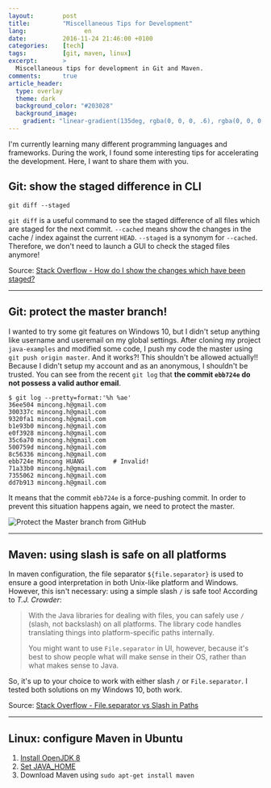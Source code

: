 ```yaml
---
layout:        post
title:         "Miscellaneous Tips for Development"
lang:                en
date:          2016-11-24 21:46:00 +0100
categories:    [tech]
tags:          [git, maven, linux]
excerpt:       >
  Miscellaneous tips for development in Git and Maven.
comments:      true
article_header:
  type: overlay
  theme: dark
  background_color: "#203028"
  background_image:
    gradient: "linear-gradient(135deg, rgba(0, 0, 0, .6), rgba(0, 0, 0, .4))"
---
```


I'm currently learning many different programming languages and frameworks.
During the work, I found some interesting tips for accelerating the development.
Here, I want to share them with you.

## Git: show the staged difference in CLI

    git diff --staged

`git diff` is a useful command to see the staged difference of all files which
are staged for the next commit. `--cached` means show the changes in the cache /
index against the current `HEAD`. `--staged` is a synonym for `--cached`.
Therefore, we don't need to launch a GUI to check the staged files anymore!

<!--more-->

Source: [Stack Overflow - How do I show the changes which have been staged?][1]

<hr>

## Git: protect the master branch!

I wanted to try some git features on Windows 10, but I didn't setup anything
like username and useremail on my global settings. After cloning my project
`java-examples` and modified some code, I push my code the master using
`git push origin master`. And it works?! This shouldn't be allowed actually!!
Because I didn't setup my account and as an anonymous, I shouldn't be trusted.
You can see from the recent `git log` that **the commit `ebb724e` do not possess
a valid author email**.

    $ git log --pretty=format:'%h %ae'
    36ee504 mincong.h@gmail.com
    300337c mincong.h@gmail.com
    9320fa1 mincong.h@gmail.com
    b1e93b0 mincong.h@gmail.com
    e0f3928 mincong.h@gmail.com
    35c6a70 mincong.h@gmail.com
    500759d mincong.h@gmail.com
    8c56336 mincong.h@gmail.com
    ebb724e Mincong HUANG        # Invalid!
    71a33b0 mincong.h@gmail.com
    7355062 mincong.h@gmail.com
    dd7b913 mincong.h@gmail.com

It means that the commit `ebb724e` is a force-pushing commit. In order to
prevent this situation happens again, we need to protect the master.

<p algin="center">
  <img src="{{ site.url }}/assets/20161124-protect-master-branch.png"
       alt="Protect the Master branch from GitHub" />
</p>

<hr>

## Maven: using slash is safe on all platforms

In maven configuration, the file separator `${file.separator}` is used to ensure
a good interpretation in both Unix-like platform and Windows. However, this
isn't necessary: using a simple slash `/` is safe too! According to
_T.J. Crowder_:

> With the Java libraries for dealing with files, you can safely use `/` (slash,
  not backslash) on all platforms. The library code handles translating things 
  into platform-specific paths internally.
>
> You might want to use `File.separator` in UI, however, because it's best to
  show people what will make sense in their OS, rather than what makes sense to
  Java.

So, it's up to your choice to work with either slash `/` or `File.separator`.
I tested both solutions on my Windows 10, both work.

Source: [Stack Overflow - File.separator vs Slash in Paths][2]

<hr>

## Linux: configure Maven in Ubuntu

1. [Install OpenJDK 8][l1]
2. [Set JAVA_HOME][l2]
3. Download Maven using `sudo apt-get install maven`

[1]: http://stackoverflow.com/questions/1587846/how-do-i-show-the-changes-which-have-been-staged
[2]: http://stackoverflow.com/questions/2417485/file-separator-vs-slash-in-paths
[l1]: http://askubuntu.com/questions/464755/how-to-install-openjdk-8-on-14-04-lts
[l2]: http://askubuntu.com/questions/175514/how-to-set-java-home-for-java
